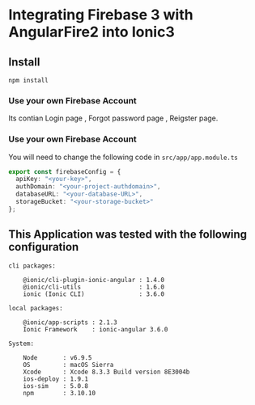 # Integrating Firebase 3 with AngularFire2 into Ionic3

## Install
```
npm install
```
### Use your own Firebase Account
Its contian Login page , Forgot password page , Reigster page.

### Use your own Firebase Account
You will need to change the following code in `src/app/app.module.ts`
```ts
export const firebaseConfig = {
  apiKey: "<your-key>",
  authDomain: "<your-project-authdomain>",
  databaseURL: "<your-database-URL>",
  storageBucket: "<your-storage-bucket>"
};
```


## This Application was tested with the following configuration
```
cli packages:

    @ionic/cli-plugin-ionic-angular : 1.4.0 
    @ionic/cli-utils                : 1.6.0 
    ionic (Ionic CLI)               : 3.6.0 

local packages:

    @ionic/app-scripts : 2.1.3
    Ionic Framework    : ionic-angular 3.6.0

System:

    Node       : v6.9.5
    OS         : macOS Sierra
    Xcode      : Xcode 8.3.3 Build version 8E3004b
    ios-deploy : 1.9.1
    ios-sim    : 5.0.8
    npm        : 3.10.10
```